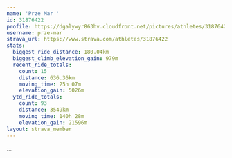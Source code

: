 ```yaml
---
name: 'Prze Mar '
id: 31876422
profile: https://dgalywyr863hv.cloudfront.net/pictures/athletes/31876422/22548952/4/large.jpg
username: prze-mar
strava_url: https://www.strava.com/athletes/31876422
stats:
  biggest_ride_distance: 180.04km
  biggest_climb_elevation_gain: 979m
  recent_ride_totals:
    count: 15
    distance: 636.36km
    moving_time: 25h 07m
    elevation_gain: 5026m
  ytd_ride_totals:
    count: 93
    distance: 3549km
    moving_time: 140h 28m
    elevation_gain: 21596m
layout: strava_member
--- 
```

...
